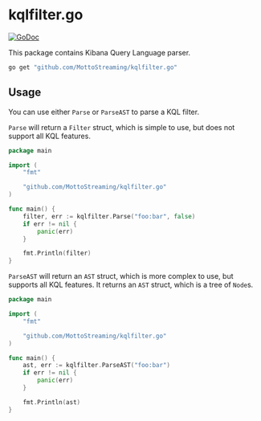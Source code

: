 # kqlfilter.go

[![GoDoc][godoc:image]][godoc:url]

This package contains Kibana Query Language parser.

```bash
go get "github.com/MottoStreaming/kqlfilter.go"
```

## Usage

You can use either `Parse` or `ParseAST` to parse a KQL filter.

`Parse` will return a `Filter` struct, which is simple to use, but does not support all KQL features.
```go
package main

import (
    "fmt"

    "github.com/MottoStreaming/kqlfilter.go"
)

func main() {
    filter, err := kqlfilter.Parse("foo:bar", false)
    if err != nil {
        panic(err)
    }

    fmt.Println(filter)
}
```

`ParseAST` will return an `AST` struct, which is more complex to use, but supports all KQL features.
It returns an `AST` struct, which is a tree of `Node`s.
```go
package main

import (
    "fmt"

    "github.com/MottoStreaming/kqlfilter.go"
)

func main() {
    ast, err := kqlfilter.ParseAST("foo:bar")
    if err != nil {
        panic(err)
    }

    fmt.Println(ast)
}
```

[godoc:image]:    https://pkg.go.dev/badge/github.com/MottoStreaming/kqlfilter.go
[godoc:url]:      https://pkg.go.dev/github.com/MottoStreaming/kqlfilter.go
